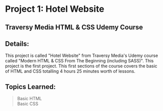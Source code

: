 # Project 1: Hotel Website 
## Traversy Media HTML & CSS Udemy Course<br>
## Details:
This project is called "Hotel Website" from Traversy Media's Udemy course called "Modern HTML &amp; CSS From The Beginning (including SASS)".  This project is the first project.  This first sections of the course covers the basic of HTML and CSS totalling 4 hours 25 minutes worth of lessons.

## Topics Learned:
> Basic HTML <br>
> Basic CSS


